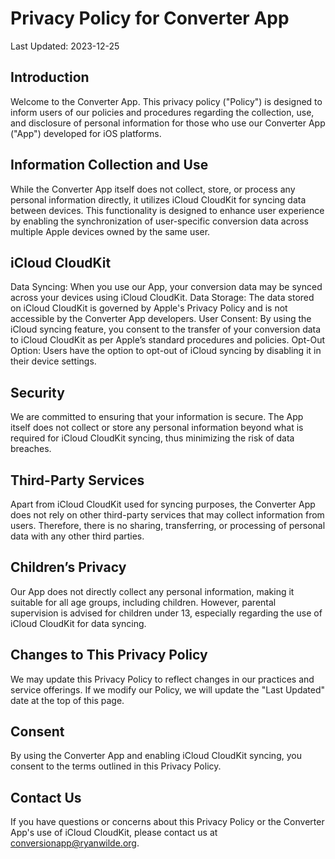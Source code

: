 # Privacy Policy for Converter App

Last Updated: 2023-12-25

## Introduction

Welcome to the Converter App. This privacy policy ("Policy") is designed to inform users of our policies and procedures regarding the collection, use, and disclosure of personal information for those who use our Converter App ("App") developed for iOS platforms.

## Information Collection and Use

While the Converter App itself does not collect, store, or process any personal information directly, it utilizes iCloud CloudKit for syncing data between devices. This functionality is designed to enhance user experience by enabling the synchronization of user-specific conversion data across multiple Apple devices owned by the same user.

## iCloud CloudKit

Data Syncing: When you use our App, your conversion data may be synced across your devices using iCloud CloudKit.
Data Storage: The data stored on iCloud CloudKit is governed by Apple's Privacy Policy and is not accessible by the Converter App developers.
User Consent: By using the iCloud syncing feature, you consent to the transfer of your conversion data to iCloud CloudKit as per Apple’s standard procedures and policies.
Opt-Out Option: Users have the option to opt-out of iCloud syncing by disabling it in their device settings.

## Security

We are committed to ensuring that your information is secure. The App itself does not collect or store any personal information beyond what is required for iCloud CloudKit syncing, thus minimizing the risk of data breaches.

## Third-Party Services

Apart from iCloud CloudKit used for syncing purposes, the Converter App does not rely on other third-party services that may collect information from users. Therefore, there is no sharing, transferring, or processing of personal data with any other third parties.

## Children’s Privacy

Our App does not directly collect any personal information, making it suitable for all age groups, including children. However, parental supervision is advised for children under 13, especially regarding the use of iCloud CloudKit for data syncing.

## Changes to This Privacy Policy

We may update this Privacy Policy to reflect changes in our practices and service offerings. If we modify our Policy, we will update the "Last Updated" date at the top of this page.

## Consent

By using the Converter App and enabling iCloud CloudKit syncing, you consent to the terms outlined in this Privacy Policy.

## Contact Us

If you have questions or concerns about this Privacy Policy or the Converter App's use of iCloud CloudKit, please contact us at [conversionapp@ryanwilde.org](mailto:conversionapp@ryanwilde.org).

